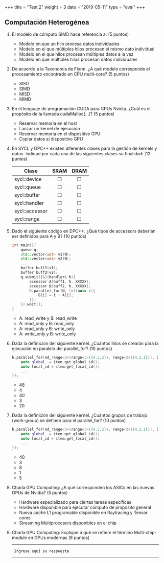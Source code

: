 +++
title = "Test 2"
weight = 3
date = "2019-05-11"
type = "eval"
+++

## Computación Heterogénea

1. El modelo de cómputo SIMD hace referencia a: (5 puntos)
    - Modelo en que un hilo procesa datos individuales
    - Modelo en el que múltiples hilos procesan el mismo dato individual
    - Modelo en el que hilos procesan múltiples datos a la vez
    - Modelo en que múltiples hilos procesan datos individuales

2. De acuerdo a la Taxonomía de Flynn. ¿A qué modelo corresponde el procesamiento encontrado en CPU multi-core? (5 puntos)
    - SISD
    - SIMD
    - MISD
    - MIMD

3. En el lenguaje de programación CUDA para GPUs Nvidia. ¿Cuál es el propósito de la llamada cudaMalloc(...)? (5 puntos)
    - Reservar memoria en el host
    - Lanzar un kernel de ejecución
    - Reservar memoria en el dispositivo GPU
    - Copiar datos al dispositivo GPU

4. En SYCL y DPC++ existen diferentes clases para la gestión de kernels y datos. Indique por cada una de las siguientes clases su finalidad: (12 puntos)

    | Clase          | SRAM     | DRAM    |
    | -------------- | :---:    | :---:   |
    | sycl::device   | &#9744;  | &#9744; |
    | sycl::queue    | &#9744;  | &#9744; |
    | sycl::buffer   | &#9744;  | &#9744; |
    | sycl::handler  | &#9744;  | &#9744; |
    | sycl::accessor | &#9744;  | &#9744; |
    | sycl::range    | &#9744;  | &#9744; |

5. Dado el siguiente código en DPC++. ¿Qué tipos de accessors deberían ser definidos para A y B? (10 puntos)

    ```cpp
    int main(){
        queue q;
        std::vector<int> v1(N);
        std::vector<int> v2(N);
        ...
        buffer buff1(v1);
        buffer buff2(v2);
        q.submit([&](handler& h){
            accessor A(buff1, h, XXXXX);
            accessor B(buff2, h, XXXXX);
            h.parallel_for(N, [=](auto i){
                B[i] = i + A[i];
            });
        }).wait();
    }
    ```

    - A: read_write y B: read_write
    - A: read_only y B: read_only
    - A: read_only y B: write_only
    - A: write_only y B: write_only

6. Dada la definición del siguiente kernel. ¿Cuántos hilos se crearán para la ejecución en paralelo del parallel_for? (10 puntos)

    ```cpp
    h.parallel_for(nd_range<3>(range<3>({4,5,2}), range<3>({4,2,1})), [=](nd_item<3> item){
        auto global_ = item.get_global_id();
        auto local_id = item.get_local_id();
        ...
    });
    ```
    - 48
    - 4
    - 40
    - 3
    - 20

7. Dada la definición del siguiente kernel. ¿Cuántos grupos de trabajo (work-group) se definen para el parallel_for? (10 puntos)

    ```cpp
    h.parallel_for(nd_range<3>(range<3>({4,5,2}), range<3>({4,2,1})), [=](nd_item<3> item){
        auto global_ = item.get_global_id();
        auto local_id = item.get_local_id();
        ...
    });
    ```
    - 40
    - 3
    - 8
    - 1
    - 5

8. Charla GPU Computing: ¿A qué corresponden los ASICs en las nuevas GPUs de Nvidia? (5 puntos)
    - Hardware especializado para ciertas tareas específicas
    - Hardware disponible para ejecutar cómputo de propósito general
    - Nueva caché L1 programable disponible en Raytracing y Tensor cores
    - Streaming Multiprocesors disponibles en el chip

9. Charla GPU Computing: Explique a qué se refiere el término Multi-chip-module en GPUs modernas (8 puntos)

    ---

        Ingrese aquí su respuesta
    
    ---